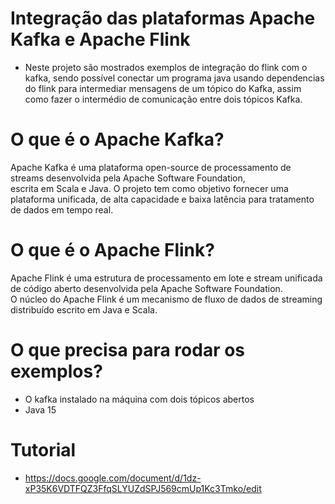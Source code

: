 # Integração das plataformas Apache Kafka e Apache Flink

- Neste projeto são mostrados exemplos de integração do flink com o kafka, sendo possível conectar um programa java usando dependencias do flink para intermediar mensagens de um tópico do Kafka, assim como fazer o intermédio de comunicação entre dois tópicos Kafka.

# O que é o Apache Kafka?
Apache Kafka é uma plataforma open-source de processamento de streams desenvolvida pela Apache Software Foundation, <br/>
escrita em Scala e Java. O projeto tem como objetivo fornecer uma plataforma unificada, de alta capacidade e baixa latência para tratamento de dados em tempo real.

# O que é o Apache Flink?

Apache Flink é uma estrutura de processamento em lote e stream unificada de código aberto desenvolvida pela Apache Software Foundation.  <br/>
O núcleo do Apache Flink é um mecanismo de fluxo de dados de streaming distribuído escrito em Java e Scala.

# O que precisa para rodar os exemplos?
- O kafka instalado na máquina com dois tópicos abertos
- Java 15

# Tutorial
- https://docs.google.com/document/d/1dz-xP35K6VDTFQZ3FfqSLYUZdSPJ569cmUp1Kc3Tmko/edit
